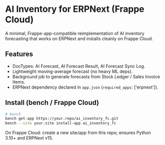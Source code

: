 # AI Inventory for ERPNext (Frappe Cloud)

A minimal, Frappe-app-compatible reimplementation of AI inventory forecasting that works on ERPNext and installs cleanly on Frappe Cloud.

## Features
- DocTypes: AI Forecast, AI Forecast Result, AI Forecast Sync Log.
- Lightweight moving-average forecast (no heavy ML deps).
- Background job to generate forecasts from Stock Ledger / Sales Invoice Items.
- ERPNext dependency declared in `app.json` (`required_apps`: ['erpnext']).

## Install (bench / Frappe Cloud)
```bash
# bench
bench get-app https://your.repo/ai_inventory_fc.git
bench --site your.site install-app ai_inventory_fc
```

On Frappe Cloud: create a new site/app from this repo; ensures Python 3.10+ and ERPNext v15.

